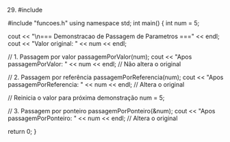 29. #include

#include "funcoes.h" using namespace std; int main() { int num = 5;

cout << "\n=== Demonstracao de Passagem de Parametros ===" << endl;
cout << "Valor original: " << num << endl;

// 1. Passagem por valor
passagemPorValor(num);
cout << "Apos passagemPorValor: " << num << endl; // Não altera o original

// 2. Passagem por referência
passagemPorReferencia(num);
cout << "Apos passagemPorReferencia: " << num << endl; // Altera o original

// Reinicia o valor para próxima demonstração
num = 5;

// 3. Passagem por ponteiro
passagemPorPonteiro(&num);
cout << "Apos passagemPorPonteiro: " << num << endl; // Altera o original

return 0;
}
